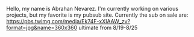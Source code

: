 Hello, my name is Abrahan Nevarez. I'm currently working on various projects, but my favorite is my pubsub site.
Currently the sub on sale are: https://pbs.twimg.com/media/Ek74F-xXIAAW_zv?format=jpg&name=360x360 
ultimate
from 8/19-8/25